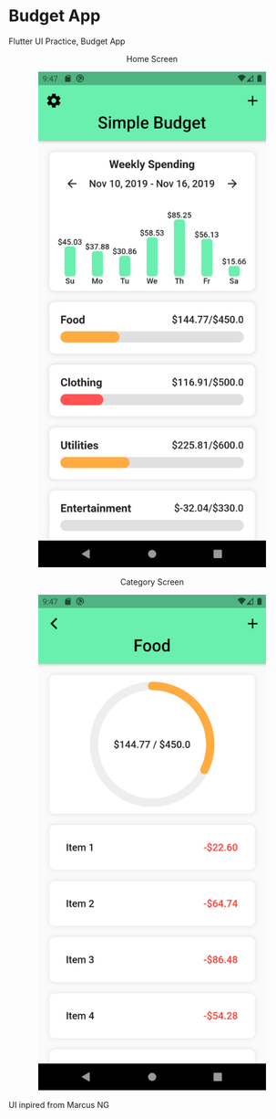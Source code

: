 # Budget App
Flutter UI Practice, Budget App 


<div align="center">
<p align="center">Home Screen</p>
<img src="assets/screenshots/homescreen.png" width="400px" alt="homescreen"</img>
<p align="center">Category Screen</p>
<img src="assets/screenshots/categoryscreen.png" width="400px" alt="category_screen"</img>
</div>


UI inpired from Marcus NG
